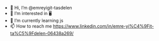 - 👋 Hi, I’m @emreyigit-tasdelen
- 👀 I’m interested in 🖥️
- 🌱 I’m currently learning js
- 📫 How to reach me https://www.linkedin.com/in/emre-yi%C4%9Fit-ta%C5%9Fdelen-06438a269/

<!---
emreyigit-tasdelen/emreyigit-tasdelen is a ✨ special ✨ repository because its `README.md` (this file) appears on your GitHub profile.
You can click the Preview link to take a look at your changes.
--->
